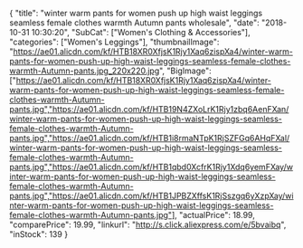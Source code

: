 {
	"title": "winter warm pants for women  push up high waist leggings seamless female clothes warmth Autumn pants wholesale",
	"date": "2018-10-31 10:30:20",
	"SubCat": ["Women's Clothing & Accessories"],
	"categories": ["Women's Leggings"],
	"thumbnailImage": "https://ae01.alicdn.com/kf/HTB18XR0XfjsK1Rjy1Xaq6zispXa4/winter-warm-pants-for-women-push-up-high-waist-leggings-seamless-female-clothes-warmth-Autumn-pants.jpg_220x220.jpg",
	"BigImage": ["https://ae01.alicdn.com/kf/HTB18XR0XfjsK1Rjy1Xaq6zispXa4/winter-warm-pants-for-women-push-up-high-waist-leggings-seamless-female-clothes-warmth-Autumn-pants.jpg","https://ae01.alicdn.com/kf/HTB19N4ZXoLrK1Rjy1zbq6AenFXan/winter-warm-pants-for-women-push-up-high-waist-leggings-seamless-female-clothes-warmth-Autumn-pants.jpg","https://ae01.alicdn.com/kf/HTB1i8rmaNTpK1RjSZFGq6AHqFXal/winter-warm-pants-for-women-push-up-high-waist-leggings-seamless-female-clothes-warmth-Autumn-pants.jpg","https://ae01.alicdn.com/kf/HTB1qbd0XcfrK1Rjy1Xdq6yemFXay/winter-warm-pants-for-women-push-up-high-waist-leggings-seamless-female-clothes-warmth-Autumn-pants.jpg","https://ae01.alicdn.com/kf/HTB1JPBZXffsK1RjSszgq6yXzpXay/winter-warm-pants-for-women-push-up-high-waist-leggings-seamless-female-clothes-warmth-Autumn-pants.jpg"],
	"actualPrice": 18.99,
	"comparePrice": 19.99,
	"linkurl": "http://s.click.aliexpress.com/e/5bvaibq",
	"inStock": 139
}
